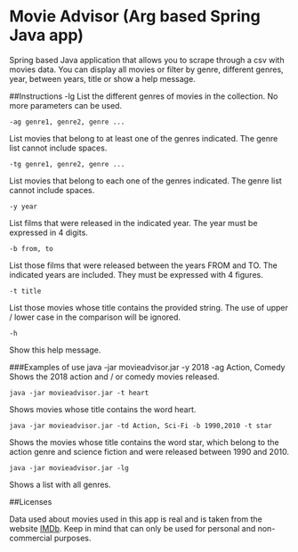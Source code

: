 # Movie Advisor (Arg based Spring Java app)
Spring based Java application that allows you to scrape through a csv with
movies data. You can display all movies or filter
by genre, different genres, year, between years, title or show a help message.

##Instructions
    -lg
List the different genres of movies in the collection.
No more parameters can be used.

    -ag genre1, genre2, genre ...
List movies that belong to at least one of the genres
indicated. The genre list cannot include spaces.

    -tg genre1, genre2, genre ...
List movies that belong to each one of the
genres indicated. The genre list cannot include spaces.

    -y year
List films that were released in the indicated year.
The year must be expressed in 4 digits.

    -b from, to
List those films that were released between the years FROM and TO.
The indicated years are included. They must be expressed with 4 figures.

    -t title
List those movies whose title contains the provided string.
The use of upper / lower case in the comparison will be ignored.

    -h
Show this help message.

###Examples of use
    java -jar movieadvisor.jar -y 2018 -ag Action, Comedy
Shows the 2018 action and / or comedy movies released.

    java -jar movieadvisor.jar -t heart
Shows movies whose title contains the word heart.

    java -jar movieadvisor.jar -td Action, Sci-Fi -b 1990,2010 -t star
Shows the movies whose title contains the word star, which belong to the
action genre and science fiction and were released between 1990 and 2010.

    java -jar movieadvisor.jar -lg
Shows a list with all genres.

##Licenses

Data used about movies used in this app is
real and is taken from the website [IMDb](https://www.imdb.com). Keep in mind
that can only be used for personal and non-commercial purposes.